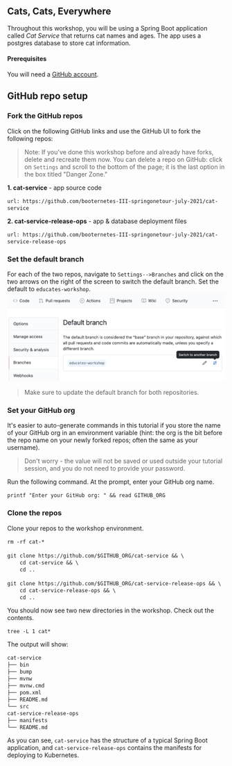 ## Cats, Cats, Everywhere

Throughout this workshop, you will be using a Spring Boot application called _Cat Service_ that returns cat names and ages. The app uses a postgres database to store cat information.

#### Prerequisites

You will need a [GitHub account](https://github.com).

## GitHub repo setup

### Fork the GitHub repos

Click on the following GitHub links and use the GitHub UI to fork the following repos:

> Note: If you've done this workshop before and already have forks, delete and recreate them now.
> You can delete a repo on GitHub: click on `Settings` and scroll to the bottom of the page; it is the last option in the box titled "Danger Zone."

**1. cat-service** - app source code
```dashboard:open-url
url: https://github.com/booternetes-III-springonetour-july-2021/cat-service
```

**2. cat-service-release-ops** - app & database deployment files
```dashboard:open-url
url: https://github.com/booternetes-III-springonetour-july-2021/cat-service-release-ops
```

### Set the default branch

For each of the two repos, navigate to `Settings-->Branches` and click on the two arrows on the right of the screen to switch the default branch. Set the default to `educates-workshop`.
![alt_text](images/github-set-default-branch.png "Set default branch")

> Make sure to update the default branch for both repositories.

### Set your GitHub org

It's easier to auto-generate commands in this tutorial if you store the name of your GitHub org in an environment variable (hint: the org is the bit before the repo name on your newly forked repos; often the same as your username).
> Don't worry - the value will not be saved or used outside your tutorial session, and you do not need to provide your password.

Run the following command.
At the prompt, enter your GitHub org name.
```execute-1
printf "Enter your GitHub org: " && read GITHUB_ORG
```

### Clone the repos

Clone your repos to the workshop environment.
```execute-1
rm -rf cat-*

git clone https://github.com/$GITHUB_ORG/cat-service && \
    cd cat-service && \
    cd ..

git clone https://github.com/$GITHUB_ORG/cat-service-release-ops && \
    cd cat-service-release-ops && \
    cd ..
```

You should now see two new directories in the workshop.
Check out the contents.
```execute-1
tree -L 1 cat*
```

The output will show:
```
cat-service
├── bin
├── bump
├── mvnw
├── mvnw.cmd
├── pom.xml
├── README.md
└── src
cat-service-release-ops
├── manifests
└── README.md
```

As you can see, `cat-service` has the structure of a typical Spring Boot application, and `cat-service-release-ops` contains the manifests for deploying to Kubernetes.
